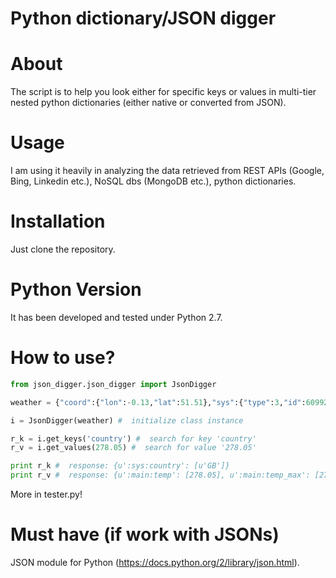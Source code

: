 # Python dictionary/JSON digger

# About

The script is to help you look either for specific keys or values in multi-tier nested python dictionaries (either native or converted from JSON).

# Usage

I am using it heavily in analyzing the data retrieved from REST APIs (Google, Bing, Linkedin etc.), NoSQL dbs (MongoDB etc.), python dictionaries.

# Installation

Just clone the repository.

# Python Version

It has been developed and tested under Python 2.7.

# How to use?

```python
from json_digger.json_digger import JsonDigger

weather = {"coord":{"lon":-0.13,"lat":51.51},"sys":{"type":3,"id":60992,"message":0.0921,"country":"GB","sunrise":1423639268,"sunset":1423674497},"weather":[{"id":803,"main":"Clouds","description":"broken clouds","icon":"04d"}],"base":"cmc stations","main":{"temp":278.05,"humidity":84,"pressure":1025.6,"temp_min":278.05,"temp_max":278.05},"wind":{"speed":2.39,"deg":122.505},"rain":{"3h":0},"clouds":{"all":80},"dt":1423646999,"id":2643743,"name":"London","cod":200}

i = JsonDigger(weather) #  initialize class instance

r_k = i.get_keys('country') #  search for key 'country'
r_v = i.get_values(278.05) #  search for value '278.05'

print r_k #  response: {u':sys:country': [u'GB']}
print r_v #  response: {u':main:temp': [278.05], u':main:temp_max': [278.05], u':main:temp_min': [278.05]}
```

More in tester.py!

# Must have (if work with JSONs)

JSON module for Python (https://docs.python.org/2/library/json.html).

